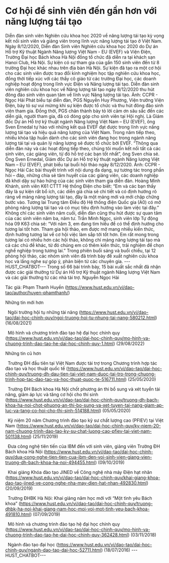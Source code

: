 # Cơ hội để sinh viên đến gần hơn với năng lượng tái tạo

Diễn đàn sinh viên Nghiên cứu khoa học 2020 về năng lượng tái tạo kỳ vọng kết nối sinh viên và giảng viên trong lĩnh vực năng lượng tái tạo ở Việt Nam.
Ngày 8/12/2020, Diễn đàn Sinh viên Nghiên cứu khoa học 2020 do Dự án Hỗ trợ Kỹ thuật Ngành Năng lượng Việt Nam - EU (EVEF) và Viện Điện, Trường Đại học Bách khoa Hà Nội đồng tổ chức đã diễn ra tại khách sạn Hanoi Club, Hà Nội. Sự kiện có sự tham gia của gần 150 sinh viên đến từ 8 trường Đại học khác nhau trên địa bàn Hà Nội. Sự kiện đã tạo ra một cơ hội cho các sinh viên được trao đổi kinh nghiệm học tập nghiên cứu khoa học, đồng thời tiếp xúc với các thầy cô giáo từ các trường Đại học, các doanh nghiệp hoạt động trong lĩnh vực Điện và Năng lượng tái tạo. Diễn đàn sinh viên nghiên cứu khoa học về Năng lượng tái tạo ngày 8/12/2020 thu hút đông đảo sinh viên quan tâm về lĩnh vực Năng lượng tái tạo. Ảnh: CCPR - Ngọc Hải
Phát biểu tại diễn đàn, PGS Nguyễn Huy Phương, Viện trưởng Viện Điện, bày tỏ sự vui mừmg khi sự kiện được tổ chức và thu hút đông đảo sinh viên tham gia. Đồng thời, PGS chân thành bày tỏ lời cảm ơn sâu sắc đến các diễn giả, người tham gia, đã có đóng góp cho sinh viên tại Hội nghị. Là Giám đốc Dự án Hỗ trợ kỹ thuật ngành Năng lượng Việt Nam – EU (EVEF), ông Sven Ernedal tự hào với những kết quả EVEF đạt được trong lĩnh vực năng lượng tái tạo và hiệu quả năng lượng của Việt Nam. Trong năm tiếp theo, nhiều khóa tập huấn dành cho các sinh viên đang học trong ngành năng lượng tái tại và quản lý năng lượng sẽ được tổ chức bởi EVEF. “Thông qua diễn đàn này và các hoạt động tiếp theo, chúng tôi muốn kết nối tất cả các sinh viên, các giảng viên, từ đó hỗ trợ các bạn tốt nhất”, ông Sven chia sẻ. Ông Sven Ernedal, Giám đốc Dự án Hỗ trợ kỹ thuật ngành Năng lượng Việt Nam – EU (EVEF), phát biểu tại buổi hội thảo ngày 8/12/2020. Ảnh: CCPR - Ngọc Hải
Các bài thuyết trình với nội dung đa dạng, sự tương tác trong phần hỏi – đáp, những chia sẻ tâm huyết của các giảng viên, các doanh nghiệp đã khơi dậy sự hào hứng của các sinh viên tham gia diễn đàn. Hoàng Minh Khánh, sinh viên K61 CTTT Hệ thống Điện cho biết: “Em và các bạn thấy đây là sự kiện rất bổ ích, các diễn giả chia sẻ chi tiết và có định hướng rõ ràng về mảng năng lượng tái tạo, đây là một mảng mới và mới chập chững bước vào. Tương lai Trung tâm Điều độ Hệ thống điện Quốc gia (A0) có mở phòng năng lượng tái tạo và có mục tiêu định hướng vào làm việc tại đây.”
Không chỉ các sinh viên năm cuối, diễn đàn cũng thu hút được sự quan tâm của các sinh viên năm ba, năm tư. Trần Minh Ngọc, sinh viên lớp Tự động hóa 09 K63 chia sẻ: “Với năm 3, em đang tìm hiểu để có thể định hướng cho tương lai tốt hơn. Tham gia hội thảo, em được mở mang nhiều kiến thức, định hướng tương lai về cơ hội việc làm sắp tới tốt hơn. Em rất mong trong tương lai có nhiều hơn các hội thảo, không chỉ mảng năng lượng tái tạo mà cả các chủ đề khác, từ đó chúng em có thêm kiến thức, trải nghiệm để chọn nghề nghiệp trong tương lai.”
Trong phiên buổi sáng và buổi chiều, tại 12 phòng hội thảo, các nhóm sinh viên đã trình bày đề xuất nghiên cứu khoa học và lắng nghe sự góp ý, phản biện từ các chuyên gia. 
 ---HUST_CHATBOT---
Trong số 66 bài trình bày, 15 bài xuất sắc nhất đã nhận được các giải thưởng từ Dự án Hỗ trợ Kỹ thuật ngành Năng lượng Việt Nam và các giải thưởng từ các nhà tài trợ. Nguyễn Ngọc Hải

Tác giả: Phạm Thanh Huyền (https://www.hust.edu.vn/vi/dao-tao/author/huyen-phamthanh/)

Những tin mới hơn

 
Ngôi trường hội tụ những tài năng (https://www.hust.edu.vn/vi/dao-tao/dai-hoc-chinh-quy/ngoi-truong-hoi-tu-nhung-tai-nang-580212.html)
(16/08/2021)

 
Mô hình và chương trình đào tạo hệ đại học chính quy (https://www.hust.edu.vn/vi/dao-tao/dai-hoc-chinh-quy/mo-hinh-va-chuong-trinh-dao-tao-he-dai-hoc-chinh-quy-1.html)
(29/08/2022)

Những tin cũ hơn

 
Trường ĐH đầu tiên tại Việt Nam được tài trợ trong Chương trình hợp tác đào tạo và học thuật quốc tế (https://www.hust.edu.vn/vi/dao-tao/dai-hoc-chinh-quy/truong-dh-dau-tien-tai-viet-nam-duoc-tai-tro-trong-chuong-trinh-hop-tac-dao-tao-va-hoc-thuat-quoc-te-516711.html)
(25/05/2020)

 
Trường ĐH Bách khoa Hà Nội chốt phương án thi bổ sung và xét tuyển tài năng, giảm áp lực và tăng cơ hội cho thí sinh (https://www.hust.edu.vn/vi/dao-tao/dai-hoc-chinh-quy/truong-dh-bach-khoa-ha-noi-chot-phuong-an-thi-bo-sung-va-xet-tuyen-tai-nang-giam-ap-luc-va-tang-co-hoi-cho-thi-sinh-514188.html)
(05/05/2020)

 
Kỷ niệm 20 năm Chương trình đào tạo kỹ sư chất lượng cao (PFIEV) tại Việt Nam (https://www.hust.edu.vn/vi/dao-tao/dai-hoc-chinh-quy/ky-niem-20-nam-chuong-trinh-dao-tao-ky-su-chat-luong-cao-pfiev-tai-viet-nam-501138.html)
(25/11/2019)

 
Đưa công nghệ tiên tiến của IBM đến với sinh viên, giảng viên Trường ĐH Bách khoa Hà Nội (https://www.hust.edu.vn/vi/dao-tao/dai-hoc-chinh-quy/dua-cong-nghe-tien-tien-cua-ibm-den-voi-sinh-vien-giang-vien-truong-dh-bach-khoa-ha-noi-494455.html)
(09/10/2019)

 
Khai giảng Khóa đào tạo JINED về Công nghệ nhà máy Điện hạt nhân (https://www.hust.edu.vn/vi/dao-tao/dai-hoc-chinh-quy/khai-giang-khoa-dao-tao-jined-ve-cong-nghe-nha-may-dien-hat-nhan-492830.html)
(20/09/2019)

 
Trường ĐHBK Hà Nội: Khai giảng năm học mới với “Một tình yêu Bách khoa” (https://www.hust.edu.vn/vi/dao-tao/dai-hoc-chinh-quy/truong-dhbk-ha-noi-khai-giang-nam-hoc-moi-voi-mot-tinh-yeu-bach-khoa-491810.html)
(07/09/2019)

 
Mô hình và chương trình đào tạo hệ đại học chính quy (https://www.hust.edu.vn/vi/dao-tao/dai-hoc-chinh-quy/mo-hinh-va-chuong-trinh-dao-tao-he-dai-hoc-chinh-quy-362428.html)
(03/11/2018)

 
Ngành đào tạo đại học (https://www.hust.edu.vn/vi/dao-tao/dai-hoc-chinh-quy/nganh-dao-tao-dai-hoc-52711.html)
(18/07/2016) 
 ---HUST_CHATBOT---
